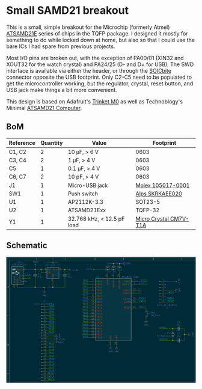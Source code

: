 # Small SAMD21 breakout

This is a small, simple breakout for the Microchip (formerly Atmel) [ATSAMD21E][] series of chips in the TQFP package. I designed it mostly for something to do while locked down at home, but also so that I could use the bare ICs I had spare from previous projects.

[ATSAMD21E]: https://www.microchip.com/wwwproducts/en/ATSAMD21E18

Most I/O pins are broken out, with the exception of PA00/01 (XIN32 and XOUT32 for the watch crystal) and PA24/25 (D- and D+ for USB). The SWD interface is available via either the header, or through the [SOICbite][] connector opposite the USB footprint. Only C2-C5 need to be populated to get the microcontroller working, but the regulator, crystal, reset button, and USB jack make things a bit more convenient. 

This design is based on Adafruit's [Trinket M0][] as well as Technoblogy's Minimal [ATSAMD21 Computer][minimalcomp].

[SOICbite]: https://github.com/SimonMerrett/SOICbite/
[Trinket M0]: https://www.adafruit.com/product/3500
[minimalcomp]: http://www.technoblogy.com/show?2833

## BoM

| Reference | Quantity | Value                      | Footprint                   |
| --------- | -------- | -------------------------- | --------------------------- |
| C1, C2    | 2        | 10 μF, > 6 V               | 0603                        |
| C3, C4    | 2        | 1 μF, > 4 V                | 0603                        |
| C5        | 1        | 0.1 μF, > 4 V              | 0603                        |
| C6, C7    | 2        | 10 pF, > 4 V               | 0603                        |
| J1        | 1        | Micro-USB jack             | [Molex 105017-0001][1]      |
| SW1       | 1        | Push switch                | [Alps SKRKAEE020][2]        |
| U1        | 1        | AP2112K-3.3                | SOT23-5                     |
| U2        | 1        | ATSAMD21Exx                | TQFP-32                     |
| Y1        | 1        | 32.768 kHz, < 12.5 pF load | [Micro Crystal CM7V-T1A][3] |

[1]: https://www.molex.com/molex/products/part-detail/io_connectors/1050170001
[2]: https://tech.alpsalpine.com/prod/e/html/tact/surfacemount/skrk/skrk_list.html
[3]: https://www.microcrystal.com/en/products/khz-quartz-crystals/cm7v-t1a/

## Schematic

![KiCad schematic for a breakout board](images/schematic.png)
